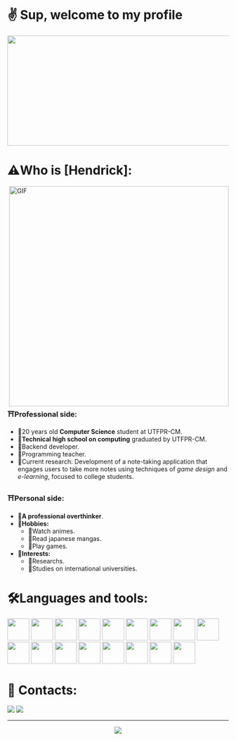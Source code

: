 # ✌️ Sup, welcome to my profile 

<div align="center">
<img height="250" width="1000" src="https://media.giphy.com/media/v1.Y2lkPTc5MGI3NjExMzQzMmZhMTkwOWNkZDMwMzU3OGMwODRiNzU4YWYxMjY0OGExNjQ0ZCZjdD1n/32BfxjvF1K6mPnHnuh/giphy.gif">
</div>

# ⚠️Who is [Hendrick]:

<img   width="500" alt="GIF" align="right" src="https://media.giphy.com/media/9IQYNSvV0kISY/giphy.gif">


### ⛩Professional side:
 - 🌸20 years old **Computer Science** student at UTFPR-CM.
 - 🌸**Technical high school on computing** graduated by UTFPR-CM.
 - 🌸Backend developer.
 - 🌸Programming teacher.
 - 🌸Current research: Development of a note-taking application that engages users to take more notes using techniques of *game design* and *e-learning*, focused to college students.

### ⛩Personal side:

- 🌸**A professional overthinker**.
- 🌸**Hobbies:**
	- 🌺Watch animes.
	- 🌺Read japanese mangas.
 	- 🌺Play games.
- 🌸**Interests:**
	- 🌺Researchs.
	- 🌺Studies on international universities.


 # 🛠Languages and tools:
 <div>
  <img height="50" width="50" src="https://cdn.jsdelivr.net/gh/devicons/devicon/icons/html5/html5-original.svg" />
 <img height="50" width="50" src="https://cdn.jsdelivr.net/gh/devicons/devicon/icons/css3/css3-original.svg" />
 <img height="50" width="50" src="https://cdn.jsdelivr.net/gh/devicons/devicon/icons/typescript/typescript-original.svg" />
 <img height="50" width="50" src="https://cdn.jsdelivr.net/gh/devicons/devicon/icons/javascript/javascript-original.svg" />
 <img height="50" width="50" src="https://cdn.jsdelivr.net/gh/devicons/devicon/icons/java/java-original.svg" />
 <img height="50" width="50" src="https://cdn.jsdelivr.net/gh/devicons/devicon/icons/python/python-original.svg" />
 <img height="50" width="50" src="https://cdn.jsdelivr.net/gh/devicons/devicon/icons/c/c-original.svg" />
 <img height="50" width="50" src="https://cdn.jsdelivr.net/gh/devicons/devicon/icons/cplusplus/cplusplus-original.svg" />
 <img height="50" width="50" src="https://cdn.jsdelivr.net/gh/devicons/devicon/icons/react/react-original.svg" />
 <img height="50" width="50" src="https://cdn.jsdelivr.net/gh/devicons/devicon/icons/nodejs/nodejs-original.svg" />
 <img height="50" width="50" src="https://cdn.jsdelivr.net/gh/devicons/devicon/icons/jest/jest-plain.svg"/>
 <img height="50" width="50" src="https://cdn.jsdelivr.net/gh/devicons/devicon/icons/django/django-plain.svg"/>
 <img height="50" width="50" src="https://cdn.jsdelivr.net/gh/devicons/devicon/icons/godot/godot-original.svg" />
 <img height="50" width="50" src="https://cdn.jsdelivr.net/gh/devicons/devicon/icons/figma/figma-original.svg" />
 <img height="50" width="50" src="https://cdn.jsdelivr.net/gh/devicons/devicon/icons/git/git-original.svg" />
 <img height="50" width="50" src="https://cdn.jsdelivr.net/gh/devicons/devicon/icons/vscode/vscode-original.svg" />
 <img height="50" width="50" src="https://cdn.jsdelivr.net/gh/devicons/devicon/icons/arduino/arduino-original.svg" />
 </div>    
 
 # 📱 Contacts:
 <div>
  <a href="https://instagram.com/hendrick.fs" target="_blank"><img src="https://img.shields.io/badge/-Instagram-%23E4405F?style=for-the-badge&logo=instagram&logoColor=white" target="_blank"></a>
  <a href = "mailto:hendrickfel@gmail.com"><img src="https://img.shields.io/badge/-Gmail-%23333?style=for-the-badge&logo=gmail&logoColor=white" target="_blank"></a>
</div>

---

<div align="center">
<img src="https://media.giphy.com/media/v1.Y2lkPTc5MGI3NjExY2QxMjIzOTQzYzZhOWY5M2FjZmU5NTQzMWYyNDQ5Y2U1YmE4NjhmNiZjdD1n/urBRLM0j0FqSH6M8yX/giphy.gif">
</div>
